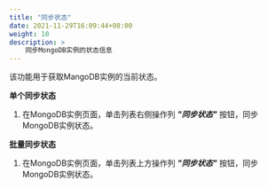 ```yaml
---
title: "同步状态"
date: 2021-11-29T16:09:44+08:00
weight: 10
description: >
    同步MongoDB实例的状态信息
---
```


该功能用于获取MangoDB实例的当前状态。

**单个同步状态**

1. 在MongoDB实例页面，单击列表右侧操作列 **_"同步状态"_** 按钮，同步MongoDB实例状态。

**批量同步状态**

1. 在MongoDB实例页面，单击列表上方操作列 **_"同步状态"_** 按钮，同步MongoDB实例状态。